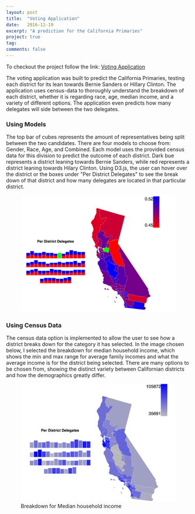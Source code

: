 ```yaml
---
layout: post
title:  "Voting Application"
date:   2016-12-19
excerpt: "A prediction for the California Primaries"
project: true
tag:
comments: false
---
```


To checkout the project follow the link:
<a href="https://enigmatic-bayou-53008.herokuapp.com/">Voting Application</a>

The voting application was built to predict the California Primaries, testing each district for its lean towards Bernie Sanders or Hillary Clinton. The application uses census-data to thoroughly understand the breakdown of each district, whether it is regarding race, age, median income, and a variety of different options. The application even predicts how many delegates will side between the two delegates. 

### Using Models

The top bar of cubes represents the amount of representatives being split between the two candidates. There are four models to choose from: Gender, Race, Age, and Combined. Each model uses the provided census data for this division to predict the outcome of each district. Dark bue represents a district leaning towards Bernie Sanders, while red represents a district leaning towards Hilary Clinton. Using D3.js, the user can hover over the district or the boxes under "Per District Delegates" to see the break down of that district and how many delegates are located in that particular district. 

<figure>
	<img src="../assets/ui/cal1.png">
</figure>

### Using Census Data

The census data option is implemented to allow the user to see how a district breaks down for the category it has selected. In the image chosen below, I selected the breakdown for median household income, which shows the min and max range for average family incomes and what the average income is for the district being selected. There are many options to be chosen from, showing the distinct variety between Californian districts and how the demographics greatly differ. 

<figure>
	<img src="../assets/ui/cal2.png">
	<figcaption>Breakdown for Median household income</figcaption>
</figure>